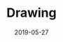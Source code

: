 ---
title: Drawing
date: '2019-05-27'
thumb_image: images/mar-4yo/4-drawing.jpg
thumb_image_alt: Drawing
image: images/mar-4yo/4-mar-drawing.jpg
image_alt: Drawing
template: project
---	